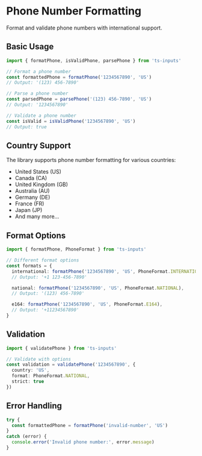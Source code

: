 # Phone Number Formatting

Format and validate phone numbers with international support.

## Basic Usage

```typescript
import { formatPhone, isValidPhone, parsePhone } from 'ts-inputs'

// Format a phone number
const formattedPhone = formatPhone('1234567890', 'US')
// Output: '(123) 456-7890'

// Parse a phone number
const parsedPhone = parsePhone('(123) 456-7890', 'US')
// Output: '1234567890'

// Validate a phone number
const isValid = isValidPhone('1234567890', 'US')
// Output: true
```

## Country Support

The library supports phone number formatting for various countries:

- United States (US)
- Canada (CA)
- United Kingdom (GB)
- Australia (AU)
- Germany (DE)
- France (FR)
- Japan (JP)
- And many more...

## Format Options

```typescript
import { formatPhone, PhoneFormat } from 'ts-inputs'

// Different format options
const formats = {
  international: formatPhone('1234567890', 'US', PhoneFormat.INTERNATIONAL),
  // Output: '+1 123-456-7890'

  national: formatPhone('1234567890', 'US', PhoneFormat.NATIONAL),
  // Output: '(123) 456-7890'

  e164: formatPhone('1234567890', 'US', PhoneFormat.E164),
  // Output: '+11234567890'
}
```

## Validation

```typescript
import { validatePhone } from 'ts-inputs'

// Validate with options
const validation = validatePhone('1234567890', {
  country: 'US',
  format: PhoneFormat.NATIONAL,
  strict: true
})
```

## Error Handling

```typescript
try {
  const formattedPhone = formatPhone('invalid-number', 'US')
}
catch (error) {
  console.error('Invalid phone number:', error.message)
}
```
